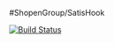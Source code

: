 #ShopenGroup/SatisHook

[![Build Status](https://travis-ci.org/shopen-group/satis-hook.svg?branch=develop)](https://travis-ci.org/shopen-group/satis-hook)